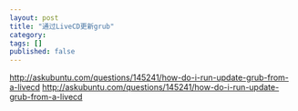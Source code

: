 ```yaml
---
layout: post
title: "通过LiveCD更新grub"
category: 
tags: []
published: false
---
```


http://askubuntu.com/questions/145241/how-do-i-run-update-grub-from-a-livecd
http://askubuntu.com/questions/145241/how-do-i-run-update-grub-from-a-livecd
